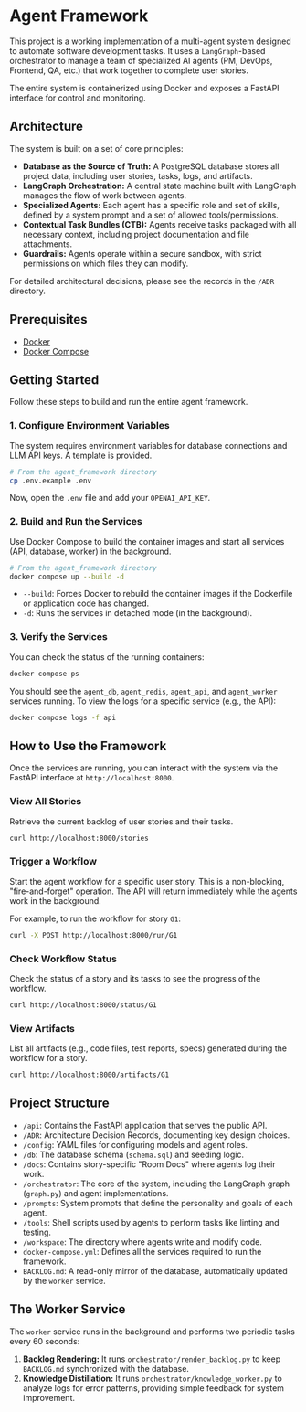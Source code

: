 # Agent Framework

This project is a working implementation of a multi-agent system designed to automate software development tasks. It uses a `LangGraph`-based orchestrator to manage a team of specialized AI agents (PM, DevOps, Frontend, QA, etc.) that work together to complete user stories.

The entire system is containerized using Docker and exposes a FastAPI interface for control and monitoring.

## Architecture

The system is built on a set of core principles:

- **Database as the Source of Truth:** A PostgreSQL database stores all project data, including user stories, tasks, logs, and artifacts.
- **LangGraph Orchestration:** A central state machine built with LangGraph manages the flow of work between agents.
- **Specialized Agents:** Each agent has a specific role and set of skills, defined by a system prompt and a set of allowed tools/permissions.
- **Contextual Task Bundles (CTB):** Agents receive tasks packaged with all necessary context, including project documentation and file attachments.
- **Guardrails:** Agents operate within a secure sandbox, with strict permissions on which files they can modify.

For detailed architectural decisions, please see the records in the `/ADR` directory.

## Prerequisites

- [Docker](https://www.docker.com/get-started)
- [Docker Compose](https://docs.docker.com/compose/install/)

## Getting Started

Follow these steps to build and run the entire agent framework.

### 1. Configure Environment Variables

The system requires environment variables for database connections and LLM API keys. A template is provided.

```bash
# From the agent_framework directory
cp .env.example .env
```

Now, open the `.env` file and add your `OPENAI_API_KEY`.

### 2. Build and Run the Services

Use Docker Compose to build the container images and start all services (API, database, worker) in the background.

```bash
# From the agent_framework directory
docker compose up --build -d
```

- `--build`: Forces Docker to rebuild the container images if the Dockerfile or application code has changed.
- `-d`: Runs the services in detached mode (in the background).

### 3. Verify the Services

You can check the status of the running containers:

```bash
docker compose ps
```

You should see the `agent_db`, `agent_redis`, `agent_api`, and `agent_worker` services running. To view the logs for a specific service (e.g., the API):

```bash
docker compose logs -f api
```

## How to Use the Framework

Once the services are running, you can interact with the system via the FastAPI interface at `http://localhost:8000`.

### View All Stories

Retrieve the current backlog of user stories and their tasks.

```bash
curl http://localhost:8000/stories
```

### Trigger a Workflow

Start the agent workflow for a specific user story. This is a non-blocking, "fire-and-forget" operation. The API will return immediately while the agents work in the background.

For example, to run the workflow for story `G1`:

```bash
curl -X POST http://localhost:8000/run/G1
```

### Check Workflow Status

Check the status of a story and its tasks to see the progress of the workflow.

```bash
curl http://localhost:8000/status/G1
```

### View Artifacts

List all artifacts (e.g., code files, test reports, specs) generated during the workflow for a story.

```bash
curl http://localhost:8000/artifacts/G1
```

## Project Structure

- `/api`: Contains the FastAPI application that serves the public API.
- `/ADR`: Architecture Decision Records, documenting key design choices.
- `/config`: YAML files for configuring models and agent roles.
- `/db`: The database schema (`schema.sql`) and seeding logic.
- `/docs`: Contains story-specific "Room Docs" where agents log their work.
- `/orchestrator`: The core of the system, including the LangGraph graph (`graph.py`) and agent implementations.
- `/prompts`: System prompts that define the personality and goals of each agent.
- `/tools`: Shell scripts used by agents to perform tasks like linting and testing.
- `/workspace`: The directory where agents write and modify code.
- `docker-compose.yml`: Defines all the services required to run the framework.
- `BACKLOG.md`: A read-only mirror of the database, automatically updated by the `worker` service.

## The Worker Service

The `worker` service runs in the background and performs two periodic tasks every 60 seconds:

1.  **Backlog Rendering:** It runs `orchestrator/render_backlog.py` to keep `BACKLOG.md` synchronized with the database.
2.  **Knowledge Distillation:** It runs `orchestrator/knowledge_worker.py` to analyze logs for error patterns, providing simple feedback for system improvement.